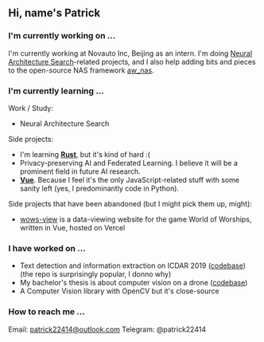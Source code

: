 ## Hi, name's Patrick
<!--
**patrick22414/patrick22414** is a ✨ _special_ ✨ repository because its `README.md` (this file) appears on your GitHub profile.

Here are some ideas to get you started:

- 🔭 I’m currently working on ...
- 🌱 I’m currently learning ...
- 👯 I’m looking to collaborate on ...
- 🤔 I’m looking for help with ...
- 💬 Ask me about ...
- 📫 How to reach me: ...
- 😄 Pronouns: ...
- ⚡ Fun fact: ...
-->

### I'm currently working on ...

I'm currently working at Novauto Inc, Beijing as an intern. I'm doing [Neural Architecture Search](https://en.wikipedia.org/wiki/Neural_architecture_search)-related projects, and I also help adding bits and pieces to the open-source NAS framework [aw_nas](https://github.com/walkerning/aw_nas).

### I'm currently learning ...

Work / Study:
- Neural Architecture Search

Side projects:
- I'm learning [**Rust**](https://www.rust-lang.org/), but it's kind of hard :(
- Privacy-preserving AI and Federated Learning. I believe it will be a prominent field in future AI research.
- [**Vue**](https://vuejs.org/). Because I feel it's the only JavaScript-related stuff with some sanity left (yes, I predominantly code in Python).

Side projects that have been abandoned (but I might pick them up, might):
- [wows-view](https://github.com/patrick22414/wows-view) is a data-viewing website for the game World of Worships, written in Vue, hosted on Vercel

### I have worked on ...
- Text detection and information extraction on ICDAR 2019 ([codebase](https://github.com/zzzDavid/ICDAR-2019-SROIE)) (the repo is surprisingly popular, I donno why)
- My bachelor's thesis is about computer vision on a drone ([codebase](https://github.com/patrick22414/drone-projects))
- A Computer Vision library with OpenCV but it's close-source

### How to reach me ...

Email: patrick22414@outlook.com
Telegram: @patrick22414
